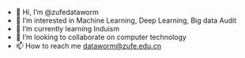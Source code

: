 - 👋 Hi, I’m @zufedataworm
- 👀 I’m interested in Machine Learning, Deep Learning, Big data Audit
- 🌱 I’m currently learning Induism
- 💞️ I’m looking to collaborate on computer technology
- 📫 How to reach me dataworm@zufe.edu.cn
<!---
zufedataworm/zufedataworm is a ✨ special ✨ repository because its `README.md` (this file) appears on your GitHub profile.
You can click the Preview link to take a look at your changes.
--->
